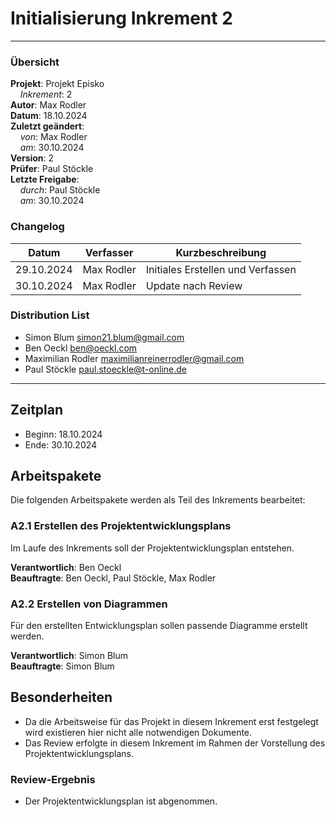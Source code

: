 # Initialisierung Inkrement 2

---

### Übersicht

**Projekt**: Projekt Episko \
&nbsp;&nbsp;&nbsp;&nbsp;_Inkrement_: 2\
**Autor**: Max Rodler \
**Datum**: 18.10.2024 \
**Zuletzt geändert**: \
&nbsp;&nbsp;&nbsp;&nbsp;_von_: Max Rodler \
&nbsp;&nbsp;&nbsp;&nbsp;_am_: 30.10.2024 \
**Version**: 2 \
**Prüfer**: Paul Stöckle \
**Letzte Freigabe**: \
&nbsp;&nbsp;&nbsp;&nbsp;_durch_: Paul Stöckle \
&nbsp;&nbsp;&nbsp;&nbsp;_am_: 30.10.2024

### Changelog

| Datum      | Verfasser  | Kurzbeschreibung                  |
|------------|------------|-----------------------------------|
| 29.10.2024 | Max Rodler | Initiales Erstellen und Verfassen |
| 30.10.2024 | Max Rodler | Update nach Review                |

### Distribution List

- Simon Blum <simon21.blum@gmail.com>
- Ben Oeckl <ben@oeckl.com>
- Maximilian Rodler <maximilianreinerrodler@gmail.com>
- Paul Stöckle <paul.stoeckle@t-online.de>

---

## Zeitplan
- Beginn: 18.10.2024
- Ende: 30.10.2024

## Arbeitspakete
Die folgenden Arbeitspakete werden als Teil des Inkrements bearbeitet:
### A2.1 Erstellen des Projektentwicklungsplans
Im Laufe des Inkrements soll der Projektentwicklungsplan entstehen.

**Verantwortlich**: Ben Oeckl \
**Beauftragte**: Ben Oeckl, Paul Stöckle, Max Rodler

### A2.2 Erstellen von Diagrammen
Für den erstellten Entwicklungsplan sollen passende Diagramme erstellt werden.

**Verantwortlich**: Simon Blum \
**Beauftragte**: Simon Blum


## Besonderheiten
- Da die Arbeitsweise für das Projekt in diesem Inkrement erst festgelegt wird existieren hier nicht alle notwendigen Dokumente.
- Das Review erfolgte in diesem Inkrement im Rahmen der Vorstellung des Projektentwicklungsplans.

### Review-Ergebnis
- Der Projektentwicklungsplan ist abgenommen.



